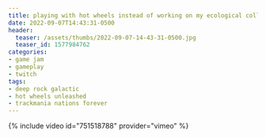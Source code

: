 ```yaml
---
title: playing with hot wheels instead of working on my ecological collapse game jam &#124; writing is an impossible task &#124; day 6
date: 2022-09-07T14:43:31-0500
header:
  teaser: /assets/thumbs/2022-09-07-14-43-31-0500.jpg
  teaser_id: 1577984762
categories:
- game jam
- gameplay
- twitch
tags:
- deep rock galactic
- hot wheels unleashed
- trackmania nations forever
---
```

{% include video id="751518788" provider="vimeo" %}
